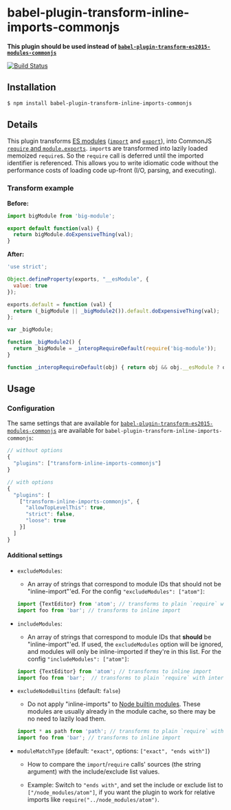# babel-plugin-transform-inline-imports-commonjs

**This plugin should be used instead of [`babel-plugin-transform-es2015-modules-commonjs`](http://babeljs.io/docs/plugins/transform-es2015-modules-commonjs/)**

[![Build Status](https://travis-ci.org/zertosh/babel-plugin-transform-inline-imports-commonjs.svg?branch=master)](https://travis-ci.org/zertosh/babel-plugin-transform-inline-imports-commonjs)

## Installation

```sh
$ npm install babel-plugin-transform-inline-imports-commonjs
```

## Details

This plugin transforms [ES modules](http://exploringjs.com/es6/ch_modules.html) ([`import`](https://developer.mozilla.org/en-US/docs/Web/JavaScript/Reference/Statements/import) and [`export`](https://developer.mozilla.org/en-US/docs/Web/JavaScript/Reference/Statements/export)), into CommonJS [`require` and `module.exports`](https://nodejs.org/api/modules.html). `import`s are transformed into lazily loaded memoized `require`s. So the `require` call is deferred until the imported identifier is referenced. This allows you to write idiomatic code without the performance costs of loading code up-front (I/O, parsing, and executing).

### Transform example

**Before:**

```js
import bigModule from 'big-module';

export default function(val) {
  return bigModule.doExpensiveThing(val);
}
```

**After:**

```js
'use strict';

Object.defineProperty(exports, "__esModule", {
  value: true
});

exports.default = function (val) {
  return (_bigModule || _bigModule2()).default.doExpensiveThing(val);
};

var _bigModule;

function _bigModule2() {
  return _bigModule = _interopRequireDefault(require('big-module'));
}

function _interopRequireDefault(obj) { return obj && obj.__esModule ? obj : { default: obj }; }
```

## Usage

### Configuration

The same settings that are available for [`babel-plugin-transform-es2015-modules-commonjs`](http://babeljs.io/docs/plugins/transform-es2015-modules-commonjs/) are available for `babel-plugin-transform-inline-imports-commonjs`:

```js
// without options
{
  "plugins": ["transform-inline-imports-commonjs"]
}

// with options
{
  "plugins": [
    ["transform-inline-imports-commonjs", {
      "allowTopLevelThis": true,
      "strict": false,
      "loose": true
    }]
  ]
}
```

#### Additional settings

* `excludeModules`:
  - An array of strings that correspond to module IDs that should not be "inline-import"'ed. For the config `"excludeModules": ["atom"]`:

  ```js
  import {TextEditor} from 'atom'; // transforms to plain `require` with interop
  import foo from 'bar'; // transforms to inline import
  ```

* `includeModules`:
  - An array of strings that correspond to module IDs that **should** be "inline-import"'ed. If used, the `excludeModules` option will be ignored, and modules will only be inline-imported if they're in this list. For the config `"includeModules": ["atom"]`:

  ```js
  import {TextEditor} from 'atom'; // transforms to inline import
  import foo from 'bar';  // transforms to plain `require` with interop
  ```

* `excludeNodeBuiltins` (default: `false`)
  - Do not apply "inline-imports" to [Node builtin modules](https://github.com/sindresorhus/builtin-modules/blob/v1.1.1/builtin-modules.json). These modules are usually already in the module cache, so there may be no need to lazily load them.

  ```js
  import * as path from 'path'; // transforms to plain `require` with interop
  import foo from 'bar'; // transforms to inline import
  ```

* `moduleMatchType` (default: `"exact"`, options: `["exact", "ends with"]`)
  - How to compare the `import`/`require` calls' sources (the string argument) with the include/exclude list values.
  
  - Example: Switch to `"ends with"`, and set the include or exclude list to `["/node_modules/atom"]`, if you want the plugin to work for relative imports like `require("../node_modules/atom")`.